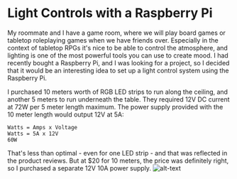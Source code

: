 # Light Controls with a Raspberry Pi

My roommate and I have a game room, where we will play board games or tabletop roleplaying games when we have friends over. Especially in the context of tabletop RPGs it's nice to be able to control the atmosphere, and lighting is one of the most powerful tools you can use to create mood. I had recently bought a Raspberry Pi, and I was looking for a project, so I decided that it would be an interesting idea to set up a light control system using the Raspberry Pi. 

I purchased 10 meters worth of RGB LED strips to run along the ceiling, and another 5 meters to run underneath the table. They required 12V DC current at 72W per 5 meter length maximum. The power supply provided with the 10 meter length would output 12V at 5A:
```
Watts = Amps x Voltage 
Watts = 5A x 12V
60W
```
That's less than optimal - even for one LED strip - and that was reflected in the product reviews. But at $20 for 10 meters, the price was definitely right, so I purchased a separate 12V 10A power supply.
![alt-text](../images/light_control_setup.jpg "Components for Light Control Project")
